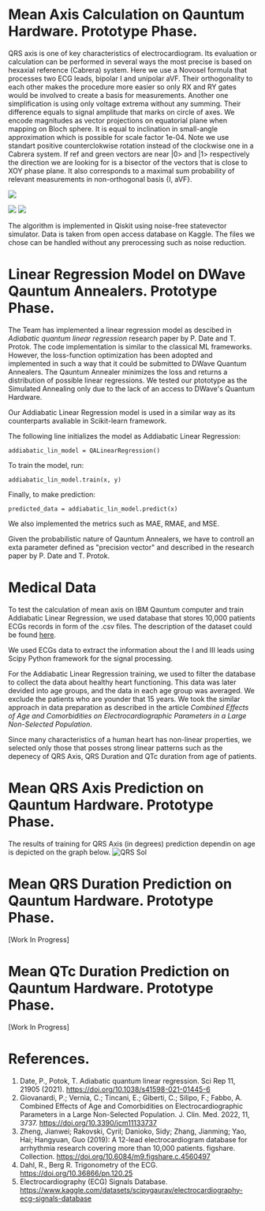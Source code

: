 # Mean Axis Calculation on Qauntum Hardware. Prototype Phase.
QRS axis is one of key characteristics of electrocardiogram. Its evaluation or calculation can be performed in several ways the most precise is based on hexaxial reference (Cabrera) system. Here we use a Novosel formula that processes two ECG leads, bipolar I and unipolar aVF. Their orthogonality to each other makes the procedure more easier so only RX and RY gates would be involved to create a basis for measurements. Another one simplification is using only voltage extrema without any summing. Their difference equals to signal amplitude that marks on circle of axes. We encode magnitudes as vector projections on equatorial plane when mapping on Bloch sphere. It is equal to inclination in small-angle approximation which is possible for scale factor 1e-04. Note we use standart positive counterclokwise rotation instead of the clockwise one in a Cabrera system. If ref and green vectors are near |0> and |1> respectively the direction we are looking for is a bisector of the vectors that is close to XOY phase plane. It also corresponds to a maximal sum probability of relevant measurements in non-orthogonal basis {I, aVF}.

![](results/initial_state.PNG)

![](results/ry_rotation.PNG)
![](results/rx_rotation.PNG)

The algorithm is implemented in Qiskit using noise-free statevector simulator. Data is taken from open access database on Kaggle. The files we chose can be handled without any prerocessing such as noise reduction.

# Linear Regression Model on DWave Qauntum Annealers. Prototype Phase.

The Team has implemented a linear regression model as descibed in *Adiabatic quantum linear regression* research paper by P. Date and T. Protok. The code implementation is similar to the classical ML frameworks. However, the loss-function optimization has been adopted and implemented in such a way that it could be submitted to DWave Quantum Annealers. The Qauntum Annealer minimizes the loss and returns a distribution of possible linear regressions. We tested our ptototype as the Simulated Annealing only due to the lack of an access to DWave's Quantum Hardware.  

Our Addiabatic Linear Regression model is used in a similar way as its counterparts avaliable in Scikit-learn framework. 

The following line initializes the model as Addiabatic Linear Regression:

    addiabatic_lin_model = QALinearRegression()

To train the model, run:

    addiabatic_lin_model.train(x, y)

Finally, to make prediction:

    predicted_data = addiabatic_lin_model.predict(x)

We also implemented the metrics such as MAE, RMAE, and MSE. 

Given the probabilistic nature of Qauntum Annealers, we have to controll an exta parameter defined as "precision vector" and described in the research paper by P. Date and T. Protok. 

# Medical Data 
To test the calculation of mean axis on IBM Qauntum computer and train Addiabatic Linear Regression, we used database that stores 10,000 patients ECGs records in form of the .csv files. The description of the dataset could be found [here](https://figshare.com/collections/ChapmanECG/4560497/2). 

We used ECGs data to extract the information about the I and III leads using Scipy Python framework for the signal processing. 

For the Addiabatic Linear Regression training, we used to filter the database to collect the data about healthy heart functioning. This data was later devided into age groups, and the data in each age group was averaged. We exclude the patients who are younder that 15 years. We took the similar approach in data preparation as described in the article *Combined Effects of Age and Comorbidities on Electrocardiographic Parameters in a Large Non-Selected Population*. 

Since many characteristics of a human heart has non-linear properties, we selected only those that posses strong linear patterns such as the depenecy of QRS Axis, QRS Duration and QTc duration from age of patients. 

# Mean QRS Axis Prediction on Qauntum Hardware. Prototype Phase.
The results of training for QRS Axis (in degrees) prediction dependin on age is depicted on the graph below. 
![QRS Sol](results/quantum_vs_classical_qrs_axis.png)
# Mean QRS Duration Prediction on Qauntum Hardware. Prototype Phase.
[Work In Progress]
# Mean QTc Duration Prediction on Qauntum Hardware. Prototype Phase.
[Work In Progress]


# References.
1. Date, P., Potok, T. Adiabatic quantum linear regression. Sci Rep 11, 21905 (2021). https://doi.org/10.1038/s41598-021-01445-6
2. Giovanardi, P.; Vernia, C.; Tincani, E.; Giberti, C.; Silipo, F.; Fabbo, A. Combined Effects of Age and Comorbidities on Electrocardiographic Parameters in a Large Non-Selected Population. J. Clin. Med. 2022, 11, 3737. https://doi.org/10.3390/jcm11133737 
3. Zheng, Jianwei; Rakovski, Cyril; Danioko, Sidy; Zhang, Jianming; Yao, Hai; Hangyuan, Guo (2019): A 12-lead electrocardiogram database for arrhythmia research covering more than 10,000 patients. figshare. Collection. https://doi.org/10.6084/m9.figshare.c.4560497
4. Dahl, R., Berg R. Trigonometry of the ECG. https://doi.org/10.36866/pn.120.25
5. Electrocardiography (ECG) Signals Database. https://www.kaggle.com/datasets/scipygaurav/electrocardiography-ecg-signals-database
